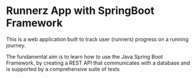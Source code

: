 # Runnerz App with SpringBoot Framework

This is a web application built to track user (runners) progress on a running journey.

The fundamental aim is to learn how to use the Java Spring Boot Framework, by creating a REST API that communicates with a database and is supported by a comprehensive suite of tests
